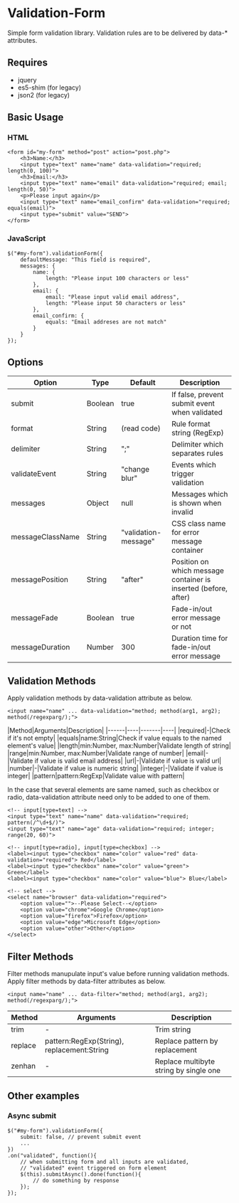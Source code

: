 
# Validation-Form

Simple form validation library.
Validation rules are to be delivered by data-* attributes.

## Requires

- jquery
- es5-shim (for legacy)
- json2 (for legacy)

## Basic Usage

### HTML

```
<form id="my-form" method="post" action="post.php">
    <h3>Name:</h3>
    <input type="text" name="name" data-validation="required; length(0, 100)">
    <h3>Email:</h3>
    <input type="text" name="email" data-validation="required; email; length(0, 50)">
    <p>Please input again</p>
    <input type="text" name="email_confirm" data-validation="required; equals(email)">
    <input type="submit" value="SEND">
</form>
```

### JavaScript

```
$("#my-form").validationForm({
    defaultMessage: "This field is required",
    messages: {
        name: {
            length: "Please input 100 characters or less"
        },
        email: {
            email: "Please input valid email address",
            length: "Please input 50 characters or less"
        },
        email_confirm: {
            equals: "Email addreses are not match"
        }
    }
});
```

## Options

|Option|Type|Default|Description|
|------|----|-------|----|
|submit|Boolean|true|If false, prevent submit event when validated|
|format|String|(read code)|Rule format string (RegExp)|
|delimiter|String|";"|Delimiter which separates rules|
|validateEvent|String|"change blur"|Events which trigger validation|
|messages|Object|null|Messages which is shown when invalid|
|messageClassName|String|"validation-message"|CSS class name for error message container|
|messagePosition|String|"after"|Position on which message container is inserted (before, after)|
|messageFade|Boolean|true|Fade-in/out error message or not|
|messageDuration|Number|300|Duration time for fade-in/out error message|

## Validation Methods

Apply validation methods by data-validation attribute as below.

```
<input name="name" ... data-validation="method; method(arg1, arg2); method(/regexparg/);">
```

|Method|Arguments|Description|
|------|----|-------|----|
|required|-|Check if it's not empty|
|equals|name:String|Check if value equals to the named element's value|
|length|min:Number, max:Number|Validate length of string|
|range|min:Number, max:Number|Validate range of number|
|email|-|Validate if value is valid email address|
|url|-|Validate if value is valid url|
|number|-|Validate if value is numeric string|
|integer|-|Validate if value is integer|
|pattern|pattern:RegExp|Validate value with pattern|

In the case that several elements are same named, such as checkbox or radio,
data-validation attribute need only to be added to one of them.

```
<!-- input[type=text] -->
<input type="text" name="name" data-validation="required; pattern(/^\d+$/)">
<input type="text" name="age" data-validation="required; integer; range(20, 60)">

<!-- input[type=radio], input[type=checkbox] -->
<label><input type="checkbox" name="color" value="red" data-validation="required"> Red</label>
<label><input type="checkbox" name="color" value="green"> Green</label>
<label><input type="checkbox" name="color" value="blue"> Blue</label>

<!-- select -->
<select name="browser" data-validation="required">
    <option value="">--Please Select--</option>
    <option value="chrome">Google Chrome</option>
    <option value="firefox">Firefox</option>
    <option value="edge">Microsoft Edge</option>
    <option value="other">Other</option>
</select>
```

## Filter Methods

Filter methods manupulate input's value before running validation methods.
Apply filter methods by data-filter attributes as below.

```
<input name="name" ... data-filter="method; method(arg1, arg2); method(/regexparg/);">
```

|Method|Arguments|Description|
|---|---|---|
|trim|-|Trim string|
|replace|pattern:RegExp(String), replacement:String|Replace pattern by replacement|
|zenhan|-|Replace multibyte string by single one|


## Other examples

### Async submit

```
$("#my-form").validationForm({
    submit: false, // prevent submit event
    ...
})
.on("validated", function(){
    // when submitting form and all inputs are validated,
    // "validated" event triggered on form element
    $(this).submitAsync().done(function(){
        // do something by response
    });
});
```

